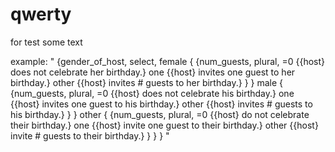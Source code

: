 # qwerty

for test some text

example: " {gender_of_host, select, female { {num_guests, plural, =0 {{host} does not celebrate her birthday.} one {{host} invites one guest to her birthday.} other {{host} invites # guests to her birthday.} } } male { {num_guests, plural, =0 {{host} does not celebrate his birthday.} one {{host} invites one guest to his birthday.} other {{host} invites # guests to his birthday.} } } other { {num_guests, plural, =0 {{host} do not celebrate their birthday.} one {{host} invite one guest to their birthday.} other {{host} invite # guests to their birthday.} } } } "